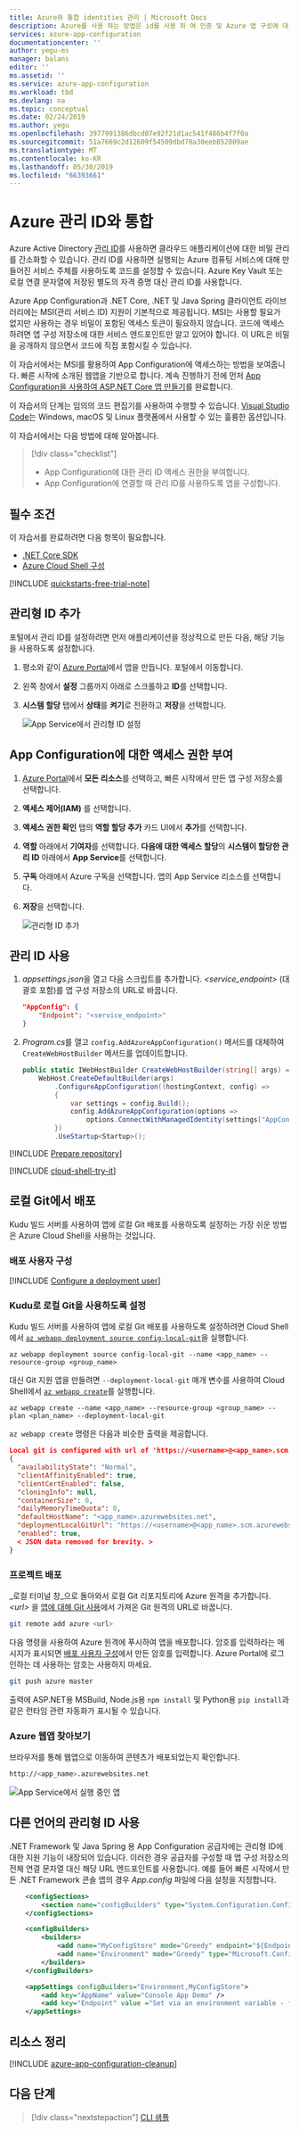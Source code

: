 ```yaml
---
title: Azure와 통합 identities 관리 | Microsoft Docs
description: Azure를 사용 하는 방법은 id를 사용 하 여 인증 및 Azure 앱 구성에 대 한 액세스 관리
services: azure-app-configuration
documentationcenter: ''
author: yegu-ms
manager: balans
editor: ''
ms.assetid: ''
ms.service: azure-app-configuration
ms.workload: tbd
ms.devlang: na
ms.topic: conceptual
ms.date: 02/24/2019
ms.author: yegu
ms.openlocfilehash: 3977991386dbcd07e92f21d1ac541f486b4f7f0a
ms.sourcegitcommit: 51a7669c2d12609f54509dbd78a30eeb852009ae
ms.translationtype: MT
ms.contentlocale: ko-KR
ms.lasthandoff: 05/30/2019
ms.locfileid: "66393661"
---
```

# <a name="integrate-with-azure-managed-identities"></a>Azure 관리 ID와 통합

Azure Active Directory [관리 ID](https://docs.microsoft.com/azure/active-directory/managed-identities-azure-resources/overview)를 사용하면 클라우드 애플리케이션에 대한 비밀 관리를 간소화할 수 있습니다. 관리 ID를 사용하면 실행되는 Azure 컴퓨팅 서비스에 대해 만들어진 서비스 주체를 사용하도록 코드를 설정할 수 있습니다. Azure Key Vault 또는 로컬 연결 문자열에 저장된 별도의 자격 증명 대신 관리 ID를 사용합니다. 

Azure App Configuration과 .NET Core, .NET 및 Java Spring 클라이언트 라이브러리에는 MSI(관리 서비스 ID) 지원이 기본적으로 제공됩니다. MSI는 사용할 필요가 없지만 사용하는 경우 비밀이 포함된 액세스 토큰이 필요하지 않습니다. 코드에 액세스하려면 앱 구성 저장소에 대한 서비스 엔드포인트만 알고 있어야 합니다. 이 URL은 비밀을 공개하지 않으면서 코드에 직접 포함시킬 수 있습니다.

이 자습서에서는 MSI를 활용하여 App Configuration에 액세스하는 방법을 보여줍니다. 빠른 시작에 소개된 웹앱을 기반으로 합니다. 계속 진행하기 전에 먼저 [App Configuration을 사용하여 ASP.NET Core 앱 만들기](./quickstart-aspnet-core-app.md)를 완료합니다.

이 자습서의 단계는 임의의 코드 편집기를 사용하여 수행할 수 있습니다. [Visual Studio Code](https://code.visualstudio.com/)는 Windows, macOS 및 Linux 플랫폼에서 사용할 수 있는 훌륭한 옵션입니다.

이 자습서에서는 다음 방법에 대해 알아봅니다.

> [!div class="checklist"]
> * App Configuration에 대한 관리 ID 액세스 권한을 부여합니다.
> * App Configuration에 연결할 때 관리 ID를 사용하도록 앱을 구성합니다.

## <a name="prerequisites"></a>필수 조건

이 자습서를 완료하려면 다음 항목이 필요합니다.

* [.NET Core SDK](https://www.microsoft.com/net/download/windows)
* [Azure Cloud Shell 구성](https://docs.microsoft.com/azure/cloud-shell/quickstart)

[!INCLUDE [quickstarts-free-trial-note](../../includes/quickstarts-free-trial-note.md)]

## <a name="add-a-managed-identity"></a>관리형 ID 추가

포털에서 관리 ID를 설정하려면 먼저 애플리케이션을 정상적으로 만든 다음, 해당 기능을 사용하도록 설정합니다.

1. 평소와 같이 [Azure Portal](https://portal.azure.com)에서 앱을 만듭니다. 포털에서 이동합니다.

2. 왼쪽 창에서 **설정** 그룹까지 아래로 스크롤하고 **ID**를 선택합니다.

3. **시스템 할당** 탭에서 **상태**를 **켜기**로 전환하고 **저장**을 선택합니다.

    ![App Service에서 관리형 ID 설정](./media/set-managed-identity-app-service.png)

## <a name="grant-access-to-app-configuration"></a>App Configuration에 대한 액세스 권한 부여

1. [Azure Portal](https://portal.azure.com)에서 **모든 리소스**를 선택하고, 빠른 시작에서 만든 앱 구성 저장소를 선택합니다.

2. **액세스 제어(IAM)** 를 선택합니다.

3. **액세스 권한 확인** 탭의 **역할 할당 추가** 카드 UI에서 **추가**를 선택합니다.

4. **역할** 아래에서 **기여자**를 선택합니다. **다음에 대한 액세스 할당**의 **시스템이 할당한 관리 ID** 아래에서 **App Service**를 선택합니다.

5. **구독** 아래에서 Azure 구독을 선택합니다. 앱의 App Service 리소스를 선택합니다.

6. **저장**을 선택합니다.

    ![관리형 ID 추가](./media/add-managed-identity.png)

## <a name="use-a-managed-identity"></a>관리 ID 사용

1. *appsettings.json*을 열고 다음 스크립트를 추가합니다. *\<service_endpoint>* (대괄호 포함)를 앱 구성 저장소의 URL로 바꿉니다.

    ```json
    "AppConfig": {
        "Endpoint": "<service_endpoint>"
    }
    ```

2. *Program.cs*를 열고 `config.AddAzureAppConfiguration()` 메서드를 대체하여 `CreateWebHostBuilder` 메서드를 업데이트합니다.

    ```csharp
    public static IWebHostBuilder CreateWebHostBuilder(string[] args) =>
        WebHost.CreateDefaultBuilder(args)
            .ConfigureAppConfiguration((hostingContext, config) =>
            {
                var settings = config.Build();
                config.AddAzureAppConfiguration(options =>
                    options.ConnectWithManagedIdentity(settings["AppConfig:Endpoint"]));
            })
            .UseStartup<Startup>();
    ```

[!INCLUDE [Prepare repository](../../includes/app-service-deploy-prepare-repo.md)]

[!INCLUDE [cloud-shell-try-it](../../includes/cloud-shell-try-it.md)]

## <a name="deploy-from-local-git"></a>로컬 Git에서 배포

Kudu 빌드 서버를 사용하여 앱에 로컬 Git 배포를 사용하도록 설정하는 가장 쉬운 방법은 Azure Cloud Shell을 사용하는 것입니다.

### <a name="configure-a-deployment-user"></a>배포 사용자 구성

[!INCLUDE [Configure a deployment user](../../includes/configure-deployment-user-no-h.md)]

### <a name="enable-local-git-with-kudu"></a>Kudu로 로컬 Git을 사용하도록 설정

Kudu 빌드 서버를 사용하여 앱에 로컬 Git 배포를 사용하도록 설정하려면 Cloud Shell에서 [`az webapp deployment source config-local-git`](/cli/azure/webapp/deployment/source?view=azure-cli-latest#az-webapp-deployment-source-config-local-git)을 실행합니다.

```azurecli-interactive
az webapp deployment source config-local-git --name <app_name> --resource-group <group_name>
```

대신 Git 지원 앱을 만들려면 `--deployment-local-git` 매개 변수를 사용하여 Cloud Shell에서 [`az webapp create`](/cli/azure/webapp?view=azure-cli-latest#az-webapp-create)를 실행합니다.

```azurecli-interactive
az webapp create --name <app_name> --resource-group <group_name> --plan <plan_name> --deployment-local-git
```

`az webapp create` 명령은 다음과 비슷한 출력을 제공합니다.

```json
Local git is configured with url of 'https://<username>@<app_name>.scm.azurewebsites.net/<app_name>.git'
{
  "availabilityState": "Normal",
  "clientAffinityEnabled": true,
  "clientCertEnabled": false,
  "cloningInfo": null,
  "containerSize": 0,
  "dailyMemoryTimeQuota": 0,
  "defaultHostName": "<app_name>.azurewebsites.net",
  "deploymentLocalGitUrl": "https://<username>@<app_name>.scm.azurewebsites.net/<app_name>.git",
  "enabled": true,
  < JSON data removed for brevity. >
}
```

### <a name="deploy-your-project"></a>프로젝트 배포

_로컬 터미널 창_으로 돌아와서 로컬 Git 리포지토리에 Azure 원격을 추가합니다. _\<url>_ 을 [앱에 대해 Git 사용](#enable-local-git-with-kudu)에서 가져온 Git 원격의 URL로 바꿉니다.

```bash
git remote add azure <url>
```

다음 명령을 사용하여 Azure 원격에 푸시하여 앱을 배포합니다. 암호를 입력하라는 메시지가 표시되면 [배포 사용자 구성](#configure-a-deployment-user)에서 만든 암호를 입력합니다. Azure Portal에 로그인하는 데 사용하는 암호는 사용하지 마세요.

```bash
git push azure master
```

출력에 ASP.NET용 MSBuild, Node.js용 `npm install` 및 Python용 `pip install`과 같은 런타임 관련 자동화가 표시될 수 있습니다.

### <a name="browse-to-the-azure-web-app"></a>Azure 웹앱 찾아보기

브라우저를 통해 웹앱으로 이동하여 콘텐츠가 배포되었는지 확인합니다.

```bash
http://<app_name>.azurewebsites.net
```

![App Service에서 실행 중인 앱](../app-service/media/app-service-web-tutorial-dotnetcore-sqldb/azure-app-in-browser.png)

## <a name="use-managed-identity-in-other-languages"></a>다른 언어의 관리형 ID 사용

.NET Framework 및 Java Spring 용 App Configuration 공급자에는 관리형 ID에 대한 지원 기능이 내장되어 있습니다. 이러한 경우 공급자를 구성할 때 앱 구성 저장소의 전체 연결 문자열 대신 해당 URL 엔드포인트를 사용합니다. 예를 들어 빠른 시작에서 만든 .NET Framework 콘솔 앱의 경우 *App.config* 파일에 다음 설정을 지정합니다.

```xml
    <configSections>
        <section name="configBuilders" type="System.Configuration.ConfigurationBuildersSection, System.Configuration, Version=4.0.0.0, Culture=neutral, PublicKeyToken=b03f5f7f11d50a3a" restartOnExternalChanges="false" requirePermission="false" />
    </configSections>

    <configBuilders>
        <builders>
            <add name="MyConfigStore" mode="Greedy" endpoint="${Endpoint}" type="Microsoft.Configuration.ConfigurationBuilders.AzureAppConfigurationBuilder, Microsoft.Configuration.ConfigurationBuilders.AzureAppConfiguration" />
            <add name="Environment" mode="Greedy" type="Microsoft.Configuration.ConfigurationBuilders.EnvironmentConfigBuilder, Microsoft.Configuration.ConfigurationBuilders.Environment" />
        </builders>
    </configBuilders>

    <appSettings configBuilders="Environment,MyConfigStore">
        <add key="AppName" value="Console App Demo" />
        <add key="Endpoint" value ="Set via an environment variable - for example, dev, test, staging, or production endpoint." />
    </appSettings>
```

## <a name="clean-up-resources"></a>리소스 정리

[!INCLUDE [azure-app-configuration-cleanup](../../includes/azure-app-configuration-cleanup.md)]

## <a name="next-steps"></a>다음 단계

> [!div class="nextstepaction"]
> [CLI 샘플](./cli-samples.md)
